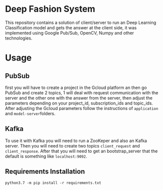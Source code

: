 # Deep Fashion System
This repository contains a solution of client/server to run an Deep Learning Classification model and gets the answer at the client side, it was implemented using Google Pub/Sub, OpenCV, Numpy and other technologies.

# Usage 
## PubSub

first you will have to create a project in the Gcloud platform an then go PubSub and create 2 topics, 1 will deal with request communication with the server and the other one with the answer from the server, then adjust the parameters depending on your project_id, subscription_ids and topic_ids. After adjusting the Gcloud parameters follow the instructions of `application` and `model-server`folders.

## Kafka

To use it with Kafka you will need to run a ZooKeper and also an Kafka server. Then you will need to create two topics `client_request` and `client_response`. After that you will need to get an bootstrap_server that the default is something like `localhost:9092`.

## Requirements Installation
```
python3.7 -m pip install -r requirements.txt
```